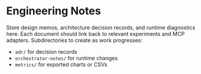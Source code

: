 <!--
provenance:
  _type: https://in-toto.io/Statement/v0.1
  subject:
  - name: org/eng/README.md
    digest: {}
  predicateType: https://accord.ai/schemas/eng-notebook@v1
  predicate:
    produced_by:
      agent_id: AGENT-ENG01
      agent_role: Engineering Synth
      coach_id: AGENT-OPS01
    process:
      toolchain:
      - name: manual-prep
        version: '0.1'
      mcp_sessions: []
    governance:
      gedi_ballot_uri: org/policy/gedi-ballots/2025-01-15-bootstrap.json
      decision_rule: condorcet
    quality_checks:
      review_status: pending
      tests: []
    security:
      isolation_level: sandbox
      provenance_level: slsa-lvl1
    materials: []
  signers:
  - id: AGENT-ENG01
    signature_ref: attestations/AGENT-ENG01/eng-readme.dsse
-->

# Engineering Notes

Store design memos, architecture decision records, and runtime diagnostics here. Each document should link back to relevant experiments and MCP adapters. Subdirectories to create as work progresses:

- `adr/` for decision records
- `orchestrator-notes/` for runtime changes
- `metrics/` for exported charts or CSVs
